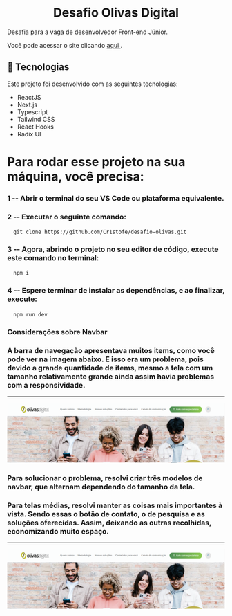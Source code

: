 <h1 align="center"> Desafio Olivas Digital </h1>
<p align="left"> Desafia para a vaga de desenvolvedor Front-end Júnior. </p>
<p> Você pode acessar o site clicando <a href="https://desafio-olivas.vercel.app/"> aqui </a>. </p> 

## <div id="tecnologias">🚀 Tecnologias </div>

Este projeto foi desenvolvido com as seguintes tecnologias:

- ReactJS
- Next.js
- Typescript
- Tailwind CSS
- React Hooks
- Radix UI

##
# Para rodar esse projeto na sua máquina, você precisa:

### 1 -- Abrir o terminal do seu VS Code ou plataforma equivalente.

### 2 -- Executar o seguinte comando:

```
  git clone https://github.com/Cr1stofe/desafio-olivas.git
```

### 3 -- Agora, abrindo o projeto no seu editor de código, execute este comando no terminal:

```
  npm i
```

### 4 -- Espere terminar de instalar as dependências, e ao finalizar, execute:

```
  npm run dev
```


### Considerações sobre Navbar 

### A barra de navegação apresentava muitos items, como você pode ver na imagem abaixo. E isso era um problema, pois devido a grande quantidade de items, mesmo a tela com um tamanho relativamente grande ainda assim havia problemas com a responsividade.

-------------------
<img src="https://github.com/Cr1stofe/desafio-olivas/blob/980acc851a52e69ab132a12ac5c1ee9dddc265f0/public/githubImages/Tela2.png" />


### Para solucionar o problema, resolvi criar três modelos de navbar, que alternam dependendo do tamanho da tela.
### Para telas médias, resolvi manter as coisas mais importantes à vista. Sendo essas o botão de contato, o de pesquisa e as soluções oferecidas. Assim, deixando as outras recolhidas, economizando muito espaço.

-------------------
<img src="https://github.com/Cr1stofe/desafio-olivas/blob/980acc851a52e69ab132a12ac5c1ee9dddc265f0/public/githubImages/Tela2.png" />
